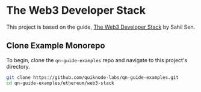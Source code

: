 # The Web3 Developer Stack

This project is based on the guide, [The Web3 Developer Stack](https://www.quicknode.com/guides/web3-sdks/the-web3-developer-stack?utm_source=qn-github&utm_campaign=web3_stack&utm_content=sign-up&utm_medium=generic) by Sahil Sen.

## Clone Example Monorepo

To begin, clone the `qn-guide-examples` repo and navigate to this project's directory.

```bash
git clone https://github.com/quiknode-labs/qn-guide-examples.git
cd qn-guide-examples/ethereum/web3-stack
```
